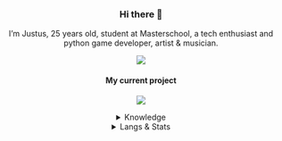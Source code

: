 <h3 align="center">Hi there 👋</h3>

<p align="center">I’m Justus, 25 years old, student at Masterschool, a tech enthusiast and python game developer, artist & musician.</h3>

<p align="center">
<img src="https://wakatime.com/badge/user/e971c7f6-586b-4713-b710-561bca159241.svg">
</p>
<h4 align="center">My current project</h4>

<p align="center">
<img src="https://github-readme-stats.vercel.app/api/pin/?username=justusdecker&repo=pygame-engine&theme=gotham">
</p>
<details align="center">
<summary>Knowledge</summary>
<p align="center">
<img width="60%" src="https://github.com/user-attachments/assets/a62866e9-aa76-4c02-9f42-b246525c9a07">
</p>
</details>

<details align="center">
  <summary>Langs & Stats</summary>
  <p align="center">
<img align="center" src="https://github-readme-stats.vercel.app/api/top-langs/?username=justusdecker&langs_count=15&theme=gotham&layout=compact">
</p>
<p align="center">
<img align="center" src="https://github-readme-stats.vercel.app/api?username=justusdecker&show_icons=true&theme=gotham">
</p>

<p align="center">
  <img align="center" src="https://github-readme-stats.vercel.app/api/wakatime?username=justus_decker&theme=gotham">
  
  </p>
</details>







